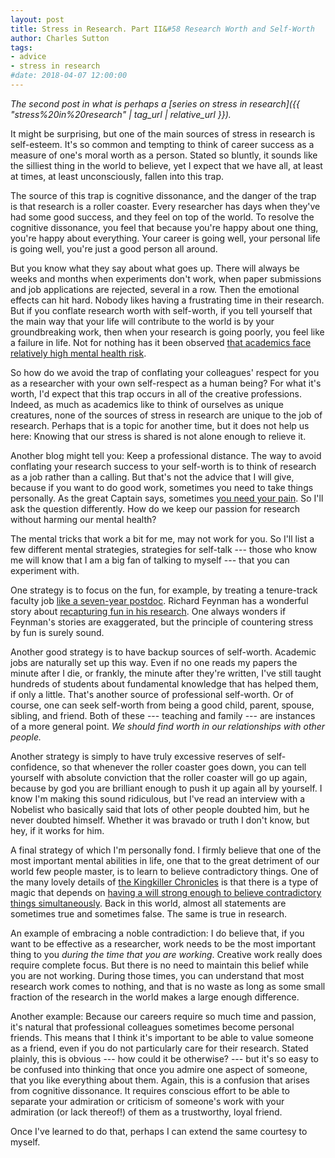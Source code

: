 ```yaml
---
layout: post
title: Stress in Research. Part II&#58 Research Worth and Self-Worth
author: Charles Sutton
tags:
- advice
- stress in research
#date: 2018-04-07 12:00:00
---
```


*The second post in what is perhaps a
[series on stress in research]({{ "stress%20in%20research" | tag_url | relative_url }}).*

It might be surprising, but one of the main sources of stress in research is self-esteem.
It's so common and tempting to think of career success as a measure of one's moral worth as a person. Stated so bluntly, it sounds like the silliest thing in the world to believe, yet I expect that we have all, at least at times, at least unconsciously, fallen into this trap.

The source of this trap is cognitive dissonance, and the danger of the trap is that research is a roller coaster. Every researcher has days when they've had some good success, and they feel on top of the world. To resolve the cognitive dissonance, you feel that because you're happy about one thing, you're happy about everything. Your career is going well, your personal life is going well, you're just a good person all around.

But you know what they say about what goes up. There will always be weeks and months when experiments don't work, when paper submissions and job applications are rejected, several in a row. Then the emotional effects can hit hard. Nobody likes having a frustrating time in their research. But if you conflate research worth with self-worth, if you tell yourself that the main way that your life will contribute to the world is by your groundbreaking work, then when your research is going poorly, you feel like a failure in life. Not for nothing has it been observed [that academics face relatively high mental health risk](https://www.timeshighereducation.com/news/academics-face-higher-mental-health-risk-than-other-professions).

So how do we avoid the trap of conflating your colleagues' respect for you as a researcher with your own self-respect as a human being? For what it's worth, I'd expect that this trap occurs in all of the creative professions. Indeed, as much as academics like to think of ourselves as unique creatures, none of the sources of stress in research are unique to the job of research. Perhaps that is a topic for another time, but it does not help us here: Knowing that our stress is shared is not alone enough to relieve it.

Another blog might tell you: Keep a professional distance. The way to  avoid conflating your research success to your self-worth is to think of research as a job rather than a calling. But that's not the advice that I will give, because if you want to do good work, sometimes you need
to take things personally. As the great Captain says, sometimes [you need your pain](https://www.youtube.com/watch?v=WLzJAebfEIg). So I'll ask the question differently.
How do we keep our passion for research without harming our mental health?

The mental tricks that work a bit for me, may not work for you. So I'll list a
few different mental strategies, strategies for self-talk --- those who know me
will know that I am a big fan of talking to myself --- that you can experiment with.

One strategy is to focus on the fun, for example, by treating a tenure-track faculty job [like a seven-year postdoc](https://blogs.scientificamerican.com/guest-blog/the-awesomest-7-year-postdoc-or-how-i-learned-to-stop-worrying-and-love-the-tenure-track-faculty-life/). Richard Feynman has a wonderful story about [recapturing fun in his research](https://www.physics.ohio-state.edu/~kilcup/262/feynman.html). One always wonders if Feynman's stories are exaggerated, but the principle of countering stress by fun is surely sound.

Another good strategy is to have backup sources of self-worth. Academic jobs are naturally set up this way. Even if no one reads my papers the minute after I die, or frankly, the minute after they're written, I've still taught hundreds of students about fundamental knowledge that has helped them, if only a little. That's another source of professional self-worth. Or of course, one can seek self-worth from being a good child, parent, spouse, sibling, and friend. Both of these --- teaching and family --- are instances of a more general point. *We should find worth in our relationships with other people.*

Another strategy is simply to have truly excessive reserves of self-confidence, so that whenever the roller coaster goes down, you can tell yourself with absolute conviction that the roller coaster will go up again, because by god you are brilliant enough to push it up again all by yourself. I know I'm making this sound ridiculous, but I've read an interview with a Nobelist who basically said that lots of other people doubted him, but he never doubted himself. Whether it was bravado or truth I don't know, but hey, if it works for him.

A final strategy of which I'm personally fond. I firmly believe that one of the most important mental
abilities in life, one that to the great detriment of our world few people master, is to learn to believe contradictory things. One of the many lovely details of
[the Kingkiller Chronicles](https://en.wikipedia.org/wiki/The_Kingkiller_Chronicle)
is that there is a type of magic that depends on [having a will strong
enough to believe contradictory things simultaneously](http://kingkiller.wikia.com/wiki/Sympathy).
Back in this world, almost all statements
are sometimes true and sometimes false. The same is true in research.

An example of embracing a noble contradiction: I do believe that, if you want to be
effective as a researcher, work needs to be the most important thing to you
*during the time that you are working*.
Creative work really does require complete focus. But there is no need
to maintain this belief while you are not working. During those times, you can understand
that most research work comes to nothing, and that is no waste as long as some
small fraction of the research in the world makes a large enough difference.

Another example: Because our careers require so much time and passion, it's natural that professional colleagues sometimes become personal friends. This means that  I think it's important to be able to value someone as a friend, even if you do not particularly care for their research.
Stated plainly, this is obvious --- how could it be otherwise? --- but it's so
easy to be confused into thinking that once you admire one aspect of someone,
that you like everything about them.
Again, this is a confusion that arises from cognitive dissonance.
It requires conscious effort to be able to separate your admiration or criticism of someone's work with your admiration (or lack thereof!) of them as a trustworthy, loyal friend.

Once I've learned to do that, perhaps I can extend the same courtesy to myself.
